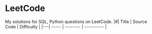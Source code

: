 # LeetCode
My solutions for SQL, Python questions on LeetCode.
|#| Title | Source Code | Difficulty |
|---| ----- | -------- | ---------- |
